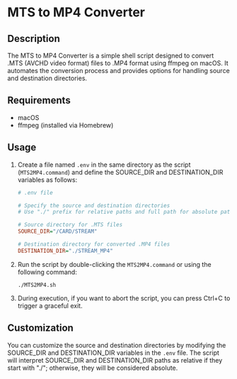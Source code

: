 # MTS to MP4 Converter

## Description

The MTS to MP4 Converter is a simple shell script designed to convert .MTS (AVCHD video format) files to .MP4 format using ffmpeg on macOS. It automates the conversion process and provides options for handling source and destination directories.

## Requirements

- macOS
- ffmpeg (installed via Homebrew)

## Usage

1. Create a file named `.env` in the same directory as the script (`MTS2MP4.command`) and define the SOURCE_DIR and DESTINATION_DIR variables as follows:

   ```ini
   # .env file

   # Specify the source and destination directories
   # Use "./" prefix for relative paths and full path for absolute paths

   # Source directory for .MTS files
   SOURCE_DIR="/CARD/STREAM"

   # Destination directory for converted .MP4 files
   DESTINATION_DIR="./STREAM_MP4"
   ```

2. Run the script by double-clicking the `MTS2MP4.command` or using the following command:

   ```
   ./MTS2MP4.sh
   ```

3. During execution, if you want to abort the script, you can press Ctrl+C to trigger a graceful exit.

## Customization

You can customize the source and destination directories by modifying the SOURCE_DIR and DESTINATION_DIR variables in the `.env` file. The script will interpret SOURCE_DIR and DESTINATION_DIR paths as relative if they start with "./"; otherwise, they will be considered absolute.
